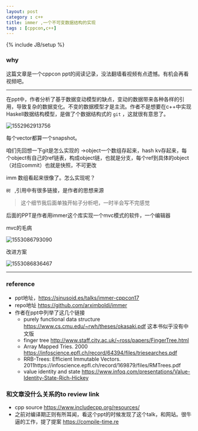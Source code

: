 ```yaml
---
layout: post
category : c++
title: immer ,一个不可变数据结构的实现
tags : [cppcon,c++]
---
```

{% include JB/setup %}

### why

这篇文章是一个cppcon ppt的阅读记录，没法翻墙看视频有点遗憾。有机会再看视频吧。

---

在ppt中，作者分析了基于数据变动模型的缺点，变动的数据带来各种各样的引用，导致复杂的数据变化。不变的数据模型才是主流。作者不是想要在c++中实现Haskell数据结构模型，是做了个数据结构式的  `git` ，这就很有意思了。

![1552962913756](https://wanghenshui.github.io/assets/1552962913756.png)

每个vector都算一个snapshot。

咱们先回想一下git是怎么实现的 ->object一个数组存起来，hash kv存起来，每个object有自己的ref链表，构成object链，也就是分支，每个ref到具体的object（对应commit）也就是快照，不可更改

imm 数组看起来很像了。怎么实现呢？

`树 ` ,引用中有很多链接，是作者的思想来源



> 这个细节我后面单独开帖子分析吧，一时半会写不完感觉



后面的PPT是作者用immer这个库实现一个mvc模式的软件，一个编辑器

mvc的毛病

![1553086793090](https://wanghenshui.github.io/assets/1553086793090.png)



改进方案

![1553086836467](https://wanghenshui.github.io/assets/1553086836467.png)

---

### reference

- ppt地址，https://sinusoid.es/talks/immer-cppcon17
- repo地址 https://github.com/arximboldi/immer
- 作者在ppt中列举了这几个链接
  - purely functional data structure https://www.cs.cmu.edu/~rwh/theses/okasaki.pdf 这本书似乎没有中文版
  - finger tree http://www.staff.city.ac.uk/~ross/papers/FingerTree.html
  - Array Mapped Tries. 2000 https://infoscience.epfl.ch/record/64394/files/triesearches.pdf
  - RRB-Trees: Efficient Immutable Vectors. 2011https://infoscience.epfl.ch/record/169879/files/RMTrees.pdf
  - value identity and state https://www.infoq.com/presentations/Value-Identity-State-Rich-Hickey



### 和文章没什么关系的to review link

- cpp source https://www.includecpp.org/resources/
- 之前对编译期正则有所耳闻，看这个ppt的时候发现了这个talk，和网站。很牛逼的工作，提了提案 https://compile-time.re